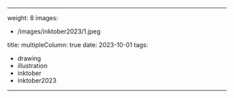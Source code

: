 
---
weight: 8
images:
- /images/inktober2023/1.jpeg

title:
multipleColumn: true
date: 2023-10-01
tags:
- drawing
- illustration
- inktober
- inktober2023
---

